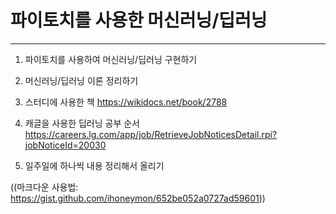 # 파이토치를 사용한 머신러닝/딥러닝
------------

1. 파이토치를 사용하여 머신러닝/딥러닝 구현하기

2. 머신러닝/딥러닝 이론 정리하기

3. 스터디에 사용한 책 https://wikidocs.net/book/2788

4. 캐글을 사용한 딥러닝 공부 순서 https://careers.lg.com/app/job/RetrieveJobNoticesDetail.rpi?jobNoticeId=20030

5. 일주일에 하나씩 내용 정리해서 올리기


((마크다운 사용법: https://gist.github.com/ihoneymon/652be052a0727ad59601))
